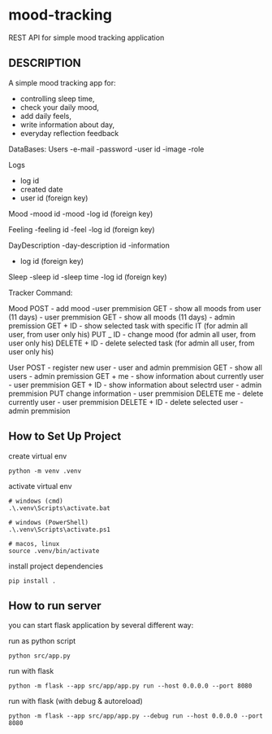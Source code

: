 # mood-tracking
REST API for simple mood tracking application

## DESCRIPTION
A simple mood tracking app for:
- controlling sleep time,
- check your daily mood,
- add daily feels,
- write information about day,
- everyday reflection feedback

DataBases:
Users
-e-mail
-password
-user id
-image
-role

Logs
- log id
- created date
- user id (foreign key)

Mood
-mood id
-mood
-log id (foreign key)

Feeling
-feeling id
-feel 
-log id (foreign key)

DayDescription
-day-description id
-information
- log id (foreign key)

Sleep
-sleep id
-sleep time
-log id (foreign key)

Tracker
Command:

Mood
POST - add mood -user premmision
GET - show all moods from user (11 days)  - user premmision
GET - show all moods (11 days) - admin premission
GET + ID - show selected task with specific IT (for admin all user, from user only his)
PUT _ ID - change mood (for admin all user, from user only his)
DELETE + ID - delete selected task (for admin all user, from user only his)

User
POST - register new user - user and admin premmision
GET - show all users - admin premission
GET + me - show information about currently user - user premmision
GET + ID - show information about selectrd user - admin premmision
PUT change information - user premmision
DELETE me - delete currently user - user premmision 
DELETE + ID - delete selected user - admin premmision

## How to Set Up Project

create virtual env

`python -m venv .venv`

activate virtual env

```
# windows (cmd)
.\.venv\Scripts\activate.bat

# windows (PowerShell)
.\.venv\Scripts\activate.ps1

# macos, linux
source .venv/bin/activate
```

install project dependencies

`pip install .`

## How to run server

you can start flask application by several different way:

run as python script

`python src/app.py`

run with flask

`python -m flask --app src/app/app.py run --host 0.0.0.0 --port 8080`

run with flask (with debug & autoreload)

`python -m flask --app src/app/app.py --debug run --host 0.0.0.0 --port 8080`
